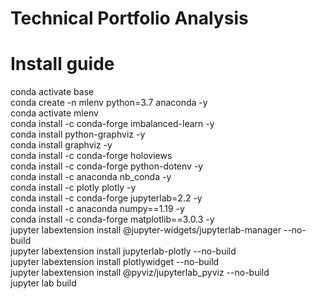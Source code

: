 # Technical Portfolio Analysis
# Install guide
conda activate base  
conda create -n mlenv python=3.7 anaconda -y  
conda activate mlenv  
conda install -c conda-forge imbalanced-learn -y  
conda install python-graphviz -y  
conda install graphviz -y  
conda install -c conda-forge holoviews  
conda install -c conda-forge python-dotenv -y  
conda install -c anaconda nb_conda -y  
conda install -c plotly plotly -y  
conda install -c conda-forge jupyterlab=2.2 -y  
conda install -c anaconda numpy==1.19 -y  
conda install -c conda-forge matplotlib==3.0.3 -y  
jupyter labextension install @jupyter-widgets/jupyterlab-manager --no-build  
jupyter labextension install jupyterlab-plotly --no-build  
jupyter labextension install plotlywidget --no-build  
jupyter labextension install @pyviz/jupyterlab_pyviz --no-build  
jupyter lab build  
